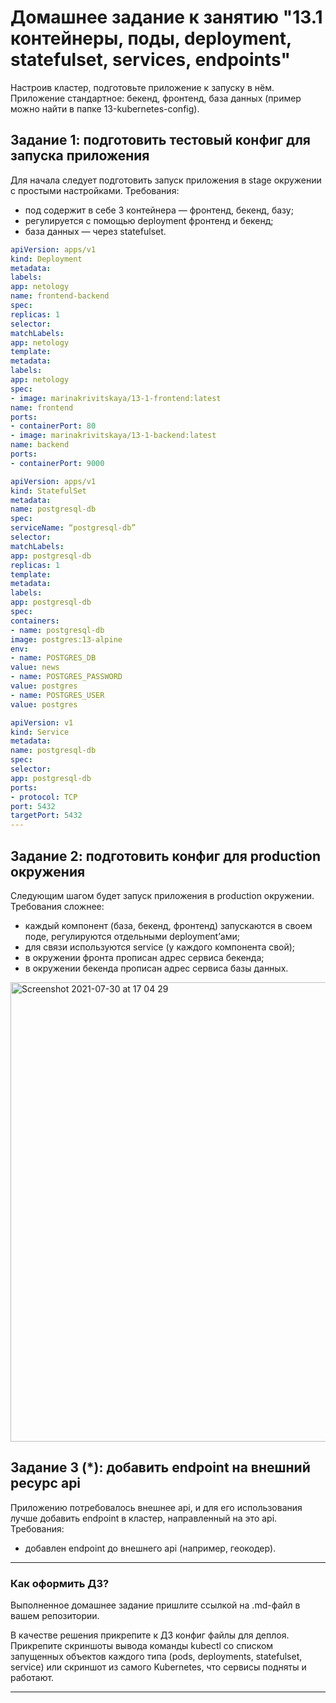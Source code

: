 # Домашнее задание к занятию "13.1 контейнеры, поды, deployment, statefulset, services, endpoints"
Настроив кластер, подготовьте приложение к запуску в нём. Приложение стандартное: бекенд, фронтенд, база данных (пример можно найти в папке 13-kubernetes-config).

## Задание 1: подготовить тестовый конфиг для запуска приложения
Для начала следует подготовить запуск приложения в stage окружении с простыми настройками. Требования:
* под содержит в себе 3 контейнера — фронтенд, бекенд, базу;
* регулируется с помощью deployment фронтенд и бекенд;
* база данных — через statefulset.

```yml
apiVersion: apps/v1
kind: Deployment
metadata:
labels:
app: netology
name: frontend-backend
spec:
replicas: 1
selector:
matchLabels:
app: netology
template:
metadata:
labels:
app: netology
spec:
- image: marinakrivitskaya/13-1-frontend:latest
name: frontend
ports:
- containerPort: 80
- image: marinakrivitskaya/13-1-backend:latest
name: backend
ports:
- containerPort: 9000

apiVersion: apps/v1
kind: StatefulSet
metadata:
name: postgresql-db
spec:
serviceName: “postgresql-db”
selector:
matchLabels:
app: postgresql-db
replicas: 1
template:
metadata:
labels:
app: postgresql-db
spec:
containers:
- name: postgresql-db
image: postgres:13-alpine
env:
- name: POSTGRES_DB
value: news
- name: POSTGRES_PASSWORD
value: postgres
- name: POSTGRES_USER
value: postgres

apiVersion: v1
kind: Service
metadata:
name: postgresql-db
spec:
selector:
app: postgresql-db
ports:
- protocol: TCP
port: 5432
targetPort: 5432
---
```

## Задание 2: подготовить конфиг для production окружения
Следующим шагом будет запуск приложения в production окружении. Требования сложнее:
* каждый компонент (база, бекенд, фронтенд) запускаются в своем поде, регулируются отдельными deployment’ами;
* для связи используются service (у каждого компонента свой);
* в окружении фронта прописан адрес сервиса бекенда;
* в окружении бекенда прописан адрес сервиса базы данных.

<img width="735" alt="Screenshot 2021-07-30 at 17 04 29" src="https://user-images.githubusercontent.com/67638098/127769239-5de0ffd1-abcb-4ae7-a61e-9128fbfb892a.png">


## Задание 3 (*): добавить endpoint на внешний ресурс api
Приложению потребовалось внешнее api, и для его использования лучше добавить endpoint в кластер, направленный на это api. Требования:
* добавлен endpoint до внешнего api (например, геокодер).

---

### Как оформить ДЗ?

Выполненное домашнее задание пришлите ссылкой на .md-файл в вашем репозитории.

В качестве решения прикрепите к ДЗ конфиг файлы для деплоя. Прикрепите скриншоты вывода команды kubectl со списком запущенных объектов каждого типа (pods, deployments, statefulset, service) или скриншот из самого Kubernetes, что сервисы подняты и работают.

---
